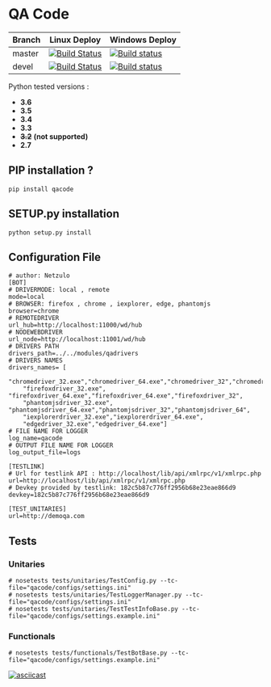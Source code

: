 # QA Code

| Branch  | Linux Deploy | Windows Deploy |
| ------------- | ------------- |  ------------- |
| master  | [![Build Status](https://travis-ci.org/netzulo/qacode.svg?branch=master)](https://travis-ci.org/netzulo/qacode)  | [![Build status](https://ci.appveyor.com/api/projects/status/4a0tc5pis1bykt9x/branch/master?svg=true)](https://ci.appveyor.com/project/netzulo/qacode/branch/master)  |
| devel  | [![Build Status](https://travis-ci.org/netzulo/qacode.svg?branch=devel)](https://travis-ci.org/netzulo/qacode)  | [![Build status](https://ci.appveyor.com/api/projects/status/4a0tc5pis1bykt9x/branch/devel?svg=true)](https://ci.appveyor.com/project/netzulo/qacode/branch/devel)  |

Python tested versions :

  +  **3.6**
  +  **3.5**
  +  **3.4**
  +  **3.3**
  + ~~**3.2**~~ __(not supported)__
  +  **2.7**

## PIP installation ?

```
pip install qacode
```

## SETUP.py installation

```
python setup.py install
```

## Configuration File

```
# author: Netzulo
[BOT]
# DRIVERMODE: local , remote
mode=local
# BROWSER: firefox , chrome , iexplorer, edge, phantomjs
browser=chrome
# REMOTEDRIVER
url_hub=http://localhost:11000/wd/hub
# NODEWEBDRIVER
url_node=http://localhost:11001/wd/hub
# DRIVERS PATH
drivers_path=../../modules/qadrivers
# DRIVERS NAMES
drivers_names= [
    "chromedriver_32.exe","chromedriver_64.exe","chromedriver_32","chromedriver_64",
	"firefoxdriver_32.exe", "firefoxdriver_64.exe","firefoxdriver_64.exe","firefoxdriver_32",
	"phantomjsdriver_32.exe", "phantomjsdriver_64.exe","phantomjsdriver_32","phantomjsdriver_64",
	"iexplorerdriver_32.exe","iexplorerdriver_64.exe",
	"edgedriver_32.exe","edgedriver_64.exe"]
# FILE NAME FOR LOGGER
log_name=qacode
# OUTPUT FILE NAME FOR LOGGER
log_output_file=logs

[TESTLINK]
# Url for testlink API : http://localhost/lib/api/xmlrpc/v1/xmlrpc.php
url=http://localhost/lib/api/xmlrpc/v1/xmlrpc.php
# Devkey provided by testlink: 182c5b87c776ff2956b68e23eae866d9
devkey=182c5b87c776ff2956b68e23eae866d9

[TEST_UNITARIES]
url=http://demoqa.com

```

## Tests

### Unitaries

```
# nosetests tests/unitaries/TestConfig.py --tc-file="qacode/configs/settings.ini"
# nosetests tests/unitaries/TestLoggerManager.py --tc-file="qacode/configs/settings.ini"
# nosetests tests/unitaries/TestTestInfoBase.py --tc-file="qacode/configs/settings.example.ini"
```

### Functionals

```
# nosetests tests/functionals/TestBotBase.py --tc-file="qacode/configs/settings.example.ini"
```

[![asciicast](https://asciinema.org/a/HEk8Dm0zL6eDoyj8MA19wawAx.png)](https://asciinema.org/a/HEk8Dm0zL6eDoyj8MA19wawAx)

